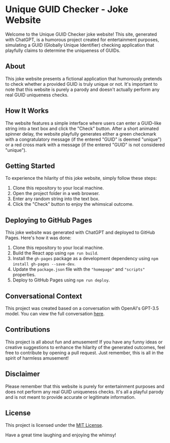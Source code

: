 # Unique GUID Checker - Joke Website

Welcome to the Unique GUID Checker joke website! This site, generated with ChatGPT, is a humorous project created for entertainment purposes, simulating a GUID (Globally Unique Identifier) checking application that playfully claims to determine the uniqueness of GUIDs.

## About

This joke website presents a fictional application that humorously pretends to check whether a provided GUID is truly unique or not. It's important to note that this website is purely a parody and doesn't actually perform any real GUID uniqueness checks.

## How It Works

The website features a simple interface where users can enter a GUID-like string into a text box and click the "Check" button. After a short animated spinner delay, the website playfully generates either a green checkmark with a congratulatory message (if the entered "GUID" is deemed "unique") or a red cross mark with a message (if the entered "GUID" is not considered "unique").

## Getting Started

To experience the hilarity of this joke website, simply follow these steps:

1. Clone this repository to your local machine.
2. Open the project folder in a web browser.
3. Enter any random string into the text box.
4. Click the "Check" button to enjoy the whimsical outcome.

## Deploying to GitHub Pages

This joke website was generated with ChatGPT and deployed to GitHub Pages. Here's how it was done:

1. Clone this repository to your local machine.
2. Build the React app using `npm run build`.
3. Install the `gh-pages` package as a development dependency using `npm install gh-pages --save-dev`.
4. Update the `package.json` file with the `"homepage"` and `"scripts"` properties.
5. Deploy to GitHub Pages using `npm run deploy`.

## Conversational Context

This project was created based on a conversation with OpenAI's GPT-3.5 model. You can view the full conversation [here](https://chat.openai.com/share/a8e12139-de04-4997-aca1-dd29d6e4e351).

## Contributions

This project is all about fun and amusement! If you have any funny ideas or creative suggestions to enhance the hilarity of the generated outcomes, feel free to contribute by opening a pull request. Just remember, this is all in the spirit of harmless amusement!

## Disclaimer

Please remember that this website is purely for entertainment purposes and does not perform any real GUID uniqueness checks. It's all a playful parody and is not meant to provide accurate or legitimate information.

## License

This project is licensed under the [MIT License](LICENSE).

Have a great time laughing and enjoying the whimsy!
